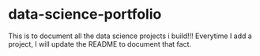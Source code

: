 # data-science-portfolio
This is to document all the data science projects i build!!! Everytime I add a project, I will update the README to document that fact.
